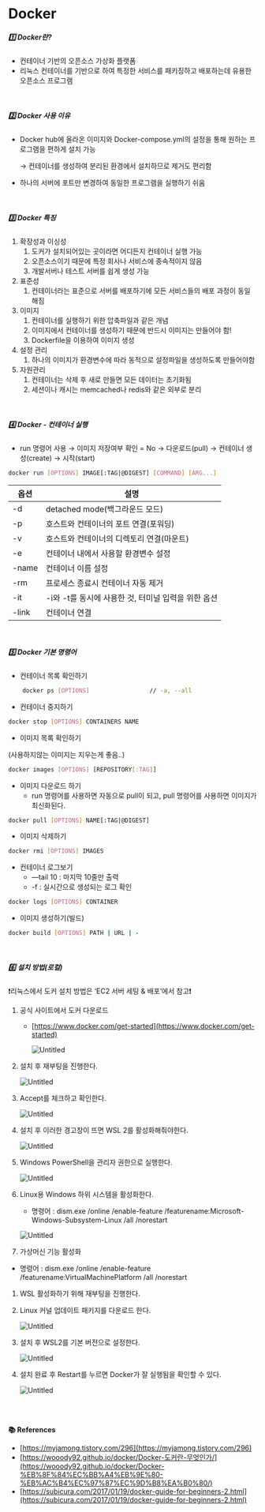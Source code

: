 # Docker

##### 1️⃣ Docker란?

- 컨테이너 기반의 오픈소스 가상화 플랫폼
- 리눅스 컨테이너를 기반으로 하여 특정한 서비스를 패키징하고 배포하는데 유용한 오픈소스 프로그램

<br>

##### 2️⃣ Docker 사용 이유

- Docker hub에 올라온 이미지와 Docker-compose.yml의 설정을 통해 원하는 프로그램을 편하게 설치 가능
  
    → 컨테이너를 생성하여 분리된 환경에서 설치하므로 제거도 편리함
    
- 하나의 서버에 포트만 변경하여 동일한 프로그램을 실행하기 쉬움

<br>

##### 3️⃣ Docker 특징

1. 확장성과 이싱성
    1. 도커가 설치되어있는 곳이라면 어디든지 컨테이너 실행 가능
    2. 오픈소스이기 때문에 특정 회사나 서비스에 종속적이지 않음
    3. 개발서버나 테스트 서버를 쉽게 생성 가능
2. 표준성
    1. 컨테이너라는 표준으로 서버를 배포하기에 모든 서비스들의 배포 과정이 동일해짐
3. 이미지
    1. 컨테이너를 실행하기 위한 압축파일과 같은 개념
    2. 이미지에서 컨테이너를 생성하기 때문에 반드시 이미지는 만들어야 함!
    3. Dockerfile을 이용하여 이미지 생성
4. 설정 관리
    1. 하나의 이미지가 환경변수에 따라 동적으로 설정파일을 생성하도록 만들어야함
5. 자원관리
    1. 컨테이너는 삭제 후 새로 만들면 모든 데이터는 초기화됨
    2. 세션이나 캐시는 memcached나 redis와 같은 외부로 분리

<br>

##### 4️⃣ Docker - 컨테이너 실행

- run 명령어 사용 → 이미지 저장여부 확인 = No → 다운로드(pull) → 컨테이너 생성(create) → 시작(start)

```bash
docker run [OPTIONS] IMAGE[:TAG|@DIGEST] [COMMAND] [ARG...]
```

| 옵션 | 설명 |
| --- | --- |
| -d | detached mode(백그라운드 모드) |
| -p | 호스트와 컨테이너의 포트 연결(포워딩) |
| -v | 호스트와 컨테이너의 디렉토리 연결(마운트) |
| -e | 컨테이너 내에서 사용할 환경변수 설정 |
| -name | 컨테이너 이름 설정 |
| -rm | 프로세스 종료시 컨테이너 자동 제거 |
| -it | -i와 -t를 동시에 사용한 것, 터미널 입력을 위한 옵션 |
| -link | 컨테이너 연결 |

<br>

##### 5️⃣ Docker 기본 명령어

- 컨테이너 목록 확인하기

```bash
	docker ps [OPTIONS]                 // -a, --all
```

- 컨테이너 중지하기

```bash
docker stop [OPTIONS] CONTAINERS NAME
```

- 이미지 목록 확인하기

(사용하지않는 이미지는 지우는게 좋음..)

```bash
docker images [OPTIONS] [REPOSITORY[:TAG]]
```

- 이미지 다운로드 하기
    - run 명령어를 사용하면 자동으로 pull이 되고, pull 명령어를 사용하면 이미지가 최신화된다.

```bash
docker pull [OPTIONS] NAME[:TAG|@DIGEST]
```

- 이미지 삭제하기

```bash
docker rmi [OPTIONS] IMAGES
```

- 컨테이너 로그보기
    - —tail 10 : 마지막 10줄만 출력
    - -f : 실시간으로 생성되는 로그 확인

```bash
docker logs [OPTIONS] CONTAINER
```

- 이미지 생성하기(빌드)

```bash
docker build [OPTIONS] PATH | URL | -
```

<br>

##### 6️⃣ 설치 방법(로컬)

❗리눅스에서 도커 설치 방법은 ‘EC2 서버 세팅 & 배포’에서 참고❗

1. 공식 사이트에서 도커 다운로드
    - [https://www.docker.com/get-started](https://www.docker.com/get-started)
      
        ![Untitled](./photo/Docker/Untitled.png)
        

1. 설치 후 재부팅을 진행한다.
   
    ![Untitled](./photo/Docker/Untitled%201.png)
    
1. Accept를 체크하고 확인한다.
   
    ![Untitled](./photo/Docker/Untitled%202.png)
    
1. 설치 후 이러한 경고창이 뜨면 WSL 2를 활성화해줘야한다.
   
    ![Untitled](./photo/Docker/Untitled%203.png)
    
1. Windows PowerShell을 관리자 권한으로 실행한다.
   
    ![Untitled](./photo/Docker/Untitled%204.png)
    
1. Linux용 Windows 하위 시스템을 활성화한다.
    - 명령어 : dism.exe /online /enable-feature /featurename:Microsoft-Windows-Subsystem-Linux /all /norestart
    
    ![Untitled](./photo/Docker/Untitled%205.png)
    
1. 가상머신 기능 활성화
    
- 명령어 : dism.exe /online /enable-feature /featurename:VirtualMachinePlatform /all /norestart
    
1. WSL 활성화하기 위해 재부팅을 진행한다.

1. Linux 커널 업데이트 패키지를 다운로드 한다.
   
    ![Untitled](./photo/Docker/Untitled%206.png)
    
1. 설치 후 WSL2를 기본 버전으로 설정한다.
   
    ![Untitled](./photo/Docker/Untitled%207.png)
    
1. 설치 완료 후 Restart를 누르면 Docker가 잘 실행됨을 확인할 수 있다.
   
    ![Untitled](./photo/Docker/Untitled%208.png)
    

<br>

<br>

**📚 References**

- [https://myjamong.tistory.com/296](https://myjamong.tistory.com/296)
- [https://wooody92.github.io/docker/Docker-도커란-무엇인가/](https://wooody92.github.io/docker/Docker-%EB%8F%84%EC%BB%A4%EB%9E%80-%EB%AC%B4%EC%97%87%EC%9D%B8%EA%B0%80/)
- [https://subicura.com/2017/01/19/docker-guide-for-beginners-2.html](https://subicura.com/2017/01/19/docker-guide-for-beginners-2.html)